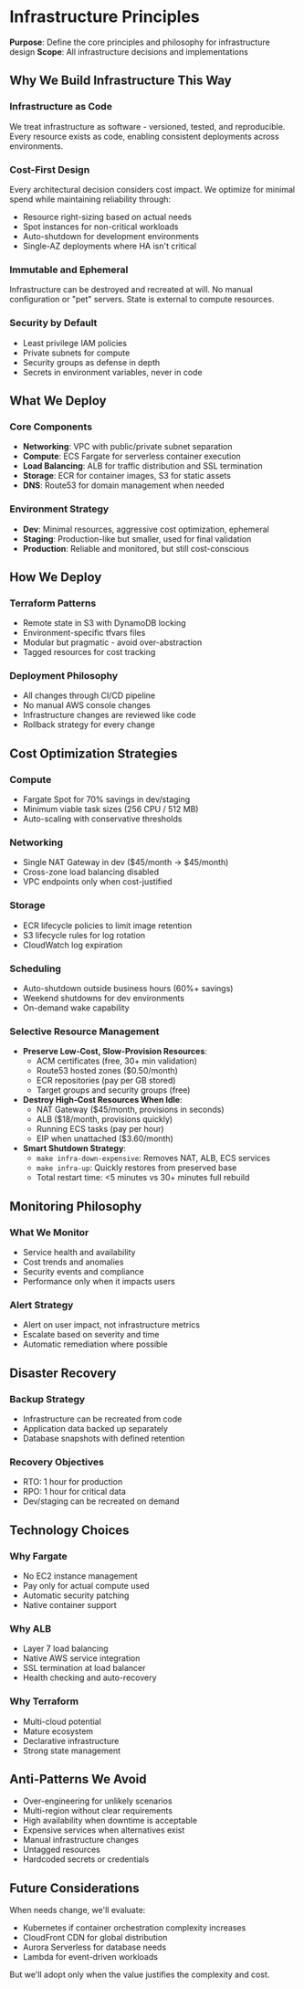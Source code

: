 # Infrastructure Principles

**Purpose**: Define the core principles and philosophy for infrastructure design
**Scope**: All infrastructure decisions and implementations

## Why We Build Infrastructure This Way

### Infrastructure as Code
We treat infrastructure as software - versioned, tested, and reproducible. Every resource exists as code, enabling consistent deployments across environments.

### Cost-First Design
Every architectural decision considers cost impact. We optimize for minimal spend while maintaining reliability through:
- Resource right-sizing based on actual needs
- Spot instances for non-critical workloads
- Auto-shutdown for development environments
- Single-AZ deployments where HA isn't critical

### Immutable and Ephemeral
Infrastructure can be destroyed and recreated at will. No manual configuration or "pet" servers. State is external to compute resources.

### Security by Default
- Least privilege IAM policies
- Private subnets for compute
- Security groups as defense in depth
- Secrets in environment variables, never in code

## What We Deploy

### Core Components
- **Networking**: VPC with public/private subnet separation
- **Compute**: ECS Fargate for serverless container execution
- **Load Balancing**: ALB for traffic distribution and SSL termination
- **Storage**: ECR for container images, S3 for static assets
- **DNS**: Route53 for domain management when needed

### Environment Strategy
- **Dev**: Minimal resources, aggressive cost optimization, ephemeral
- **Staging**: Production-like but smaller, used for final validation
- **Production**: Reliable and monitored, but still cost-conscious

## How We Deploy

### Terraform Patterns
- Remote state in S3 with DynamoDB locking
- Environment-specific tfvars files
- Modular but pragmatic - avoid over-abstraction
- Tagged resources for cost tracking

### Deployment Philosophy
- All changes through CI/CD pipeline
- No manual AWS console changes
- Infrastructure changes are reviewed like code
- Rollback strategy for every change

## Cost Optimization Strategies

### Compute
- Fargate Spot for 70% savings in dev/staging
- Minimum viable task sizes (256 CPU / 512 MB)
- Auto-scaling with conservative thresholds

### Networking
- Single NAT Gateway in dev ($45/month → $45/month)
- Cross-zone load balancing disabled
- VPC endpoints only when cost-justified

### Storage
- ECR lifecycle policies to limit image retention
- S3 lifecycle rules for log rotation
- CloudWatch log expiration

### Scheduling
- Auto-shutdown outside business hours (60%+ savings)
- Weekend shutdowns for dev environments
- On-demand wake capability

### Selective Resource Management
- **Preserve Low-Cost, Slow-Provision Resources**:
  - ACM certificates (free, 30+ min validation)
  - Route53 hosted zones ($0.50/month)
  - ECR repositories (pay per GB stored)
  - Target groups and security groups (free)
- **Destroy High-Cost Resources When Idle**:
  - NAT Gateway ($45/month, provisions in seconds)
  - ALB ($18/month, provisions quickly)
  - Running ECS tasks (pay per hour)
  - EIP when unattached ($3.60/month)
- **Smart Shutdown Strategy**:
  - `make infra-down-expensive`: Removes NAT, ALB, ECS services
  - `make infra-up`: Quickly restores from preserved base
  - Total restart time: <5 minutes vs 30+ minutes full rebuild

## Monitoring Philosophy

### What We Monitor
- Service health and availability
- Cost trends and anomalies
- Security events and compliance
- Performance only when it impacts users

### Alert Strategy
- Alert on user impact, not infrastructure metrics
- Escalate based on severity and time
- Automatic remediation where possible

## Disaster Recovery

### Backup Strategy
- Infrastructure can be recreated from code
- Application data backed up separately
- Database snapshots with defined retention

### Recovery Objectives
- RTO: 1 hour for production
- RPO: 1 hour for critical data
- Dev/staging can be recreated on demand

## Technology Choices

### Why Fargate
- No EC2 instance management
- Pay only for actual compute used
- Automatic security patching
- Native container support

### Why ALB
- Layer 7 load balancing
- Native AWS service integration
- SSL termination at load balancer
- Health checking and auto-recovery

### Why Terraform
- Multi-cloud potential
- Mature ecosystem
- Declarative infrastructure
- Strong state management

## Anti-Patterns We Avoid

- Over-engineering for unlikely scenarios
- Multi-region without clear requirements
- High availability when downtime is acceptable
- Expensive services when alternatives exist
- Manual infrastructure changes
- Untagged resources
- Hardcoded secrets or credentials

## Future Considerations

When needs change, we'll evaluate:
- Kubernetes if container orchestration complexity increases
- CloudFront CDN for global distribution
- Aurora Serverless for database needs
- Lambda for event-driven workloads

But we'll adopt only when the value justifies the complexity and cost.

